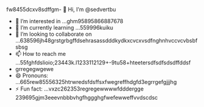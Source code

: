 fw8455dcxv8sdffgm- 👋 Hi, I’m @sedvertbu
- 👀 I’m interested in ...ghm95895866887678
- 🌱 I’m currently learning ...559996kuiku
- 💞️ I’m looking to collaborate on ...638596jh48grstgrbgffdsehrasassdddkydkxcvcxvsdfnghnhvccvcvbsbfsbsg
- 📫 How to reach me ...55fghfdslioio;23443k.l1233112129+-9tu58+hteetersdfsdfsdsdffddsf
- grregegwgewe
- 😄 Pronouns: ...665rew85556325htrwredsfdsffsxfwegreffhdgfd3egrrgefgjjjhg
- ⚡ Fun fact: ...vxzc262353regregewwwwfdddergge
239695gjm3eeevnbbbvhgfhggghgfwefewweffvvdscdsc
<!---dfdsf87fsопоfgfdddsxgjjghgjf
sedvertbu/sedvertbu is a ✨ special ✨ repository because its `README.md` (t25his file55dd) acxxppears on your GitHub fddfdffdprofile.
You can click the Prevgr--rgereggreregf
xcvhg
